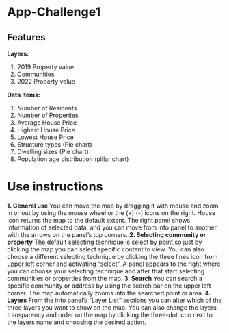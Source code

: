 # App-Challenge1
## Features
**Layers:** 
1. 2019 Property value
2. Communities
3. 2022 Property value

**Data items:**
1.	Number of Residents
2.	Number of Properties
3.	Average House Price
4.	Highest House Price
5.	Lowest House Price
6.	Structure types (Pie chart)
7.	Dwelling sizes (Pie chart)
8.	Population age distribution (pillar chart)


# Use instructions
**1. General use**
You can move the map by dragging it with mouse and zoom in or out by using the mouse wheel or the (+) (-) icons on the right. House icon returns the map to the default extent. The right panel shows information of selected data, and you can move from info panel to another with the arrows on the panel’s top corners.
**2.  Selecting community or property**
The default selecting technique is select by point so just by clicking the map you can select specific content to view. You can also choose a different selecting technique by clicking the three lines icon from upper left corner and activating “select”. A panel appears to the right where you can choose your selecting technique and after that start selecting communities or properties from the map. 
**3. Search**
You can search a specific community or address by using the search bar on the upper left corner. The map automatically zooms into the searched point or area.
**4. Layers**
From the info panel’s “Layer List” sections you can alter which of the three layers you want to show on the map. You can also change the layers transparency and order on the map by clicking the three-dot icon next to the layers name and choosing the desired action.
